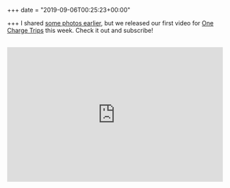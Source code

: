 +++
date = "2019-09-06T00:25:23+00:00"

+++
I shared [some photos earlier](/photos/one-charge-trip-wilson/), but we released our first video for [One Charge Trips](https://onechargetrips.com) this week. Check it out and subscribe!
<br /><br />
<iframe width="100%" height="315px" src="https://www.youtube.com/embed/uOUsXh-loWs" frameborder="0" allow="accelerometer; autoplay; encrypted-media; gyroscope; picture-in-picture" allowfullscreen></iframe>